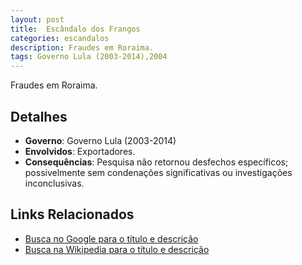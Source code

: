```yaml
---
layout: post
title:  Escândalo dos Frangos
categories: escandalos
description: Fraudes em Roraima.
tags: Governo Lula (2003-2014),2004
---
```


Fraudes em Roraima.

## Detalhes
- **Governo**: Governo Lula (2003-2014)
- **Envolvidos**: Exportadores.
- **Consequências**: Pesquisa não retornou desfechos específicos; possivelmente sem condenações significativas ou investigações inconclusivas.

## Links Relacionados
- [Busca no Google para o título e descrição](https://www.google.com/search?q=Esc%C3%A2ndalo%20dos%20Frangos%20Fraudes%20em%20Roraima.%20Governo%20Lula%20%282003-2014%29)
- [Busca na Wikipedia para o título e descrição](https://en.wikipedia.org/w/index.php?search=Esc%C3%A2ndalo%20dos%20Frangos%20Fraudes%20em%20Roraima.%20Governo%20Lula%20%282003-2014%29)
